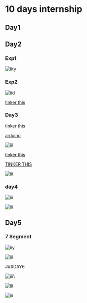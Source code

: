 # 10 days internship 

## Day1

## Day2

### Exp1
![iity](https://github.com/aswinunn/INTERNSHIP/blob/main/img/day1.png)

### Exp2
![iid](https://github.com/aswinunn/INTERNSHIP/blob/main/img/day%202%20.png)

[tinker this ](https://www.tinkercad.com/things/9SDdt5230nZ-led/editel)

### Day3

[tinker this ](https://www.tinkercad.com/things/3RGF7Sw0wRk-led-3/editel)

[arduino](https://www.tinkercad.com/things/kScR10VLJrr-ied-/editel)

![iii](https://github.com/aswinunn/INTERNSHIP/blob/main/img/day%203.png)

[tinker this](https://github.com/aswinunn/INTERNSHIP/blob/main/img/day%203.png)

[TINKER THIS](https://www.tinkercad.com/things/49uP0qPtjFa-led-3/editel)

![iii](https://github.com/aswinunn/INTERNSHIP/blob/main/img/DAY%203.png)
### day4

![iii](https://github.com/aswinunn/INTERNSHIP/blob/main/img/blokly.png)

![iii](https://github.com/aswinunn/INTERNSHIP/blob/main/img/blockly%202.png)

## Day5

### 7 Segment

![iiy](https://github.com/aswinunn/INTERNSHIP/blob/main/img/DAY5.png)

![iii](https://github.com/aswinunn/INTERNSHIP/blob/main/img/day%205.png)

###DAY6

![iii](https://github.com/aswinunn/INTERNSHIP/blob/main/img/day%205.png)\

![iii](https://github.com/aswinunn/INTERNSHIP/blob/main/img/day6.png)

![iii](https://github.com/aswinunn/INTERNSHIP/blob/main/img/day%206.png)

